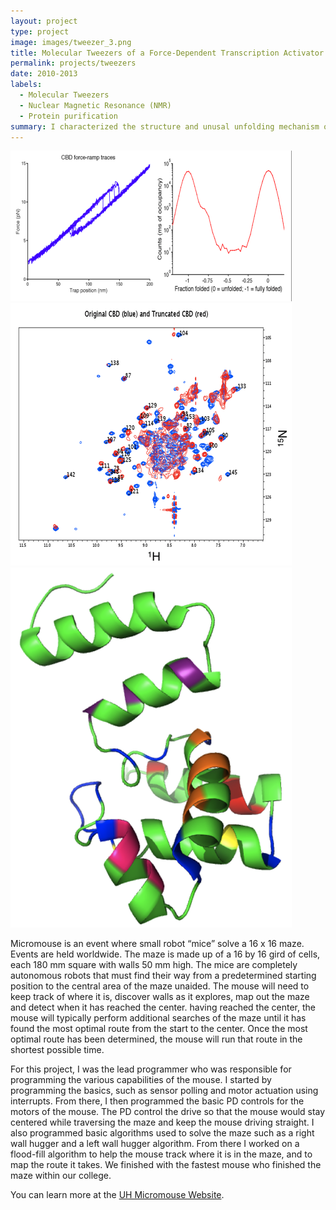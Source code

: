 ```yaml
---
layout: project
type: project
image: images/tweezer_3.png
title: Molecular Tweezers of a Force-Dependent Transcription Activator
permalink: projects/tweezers
date: 2010-2013
labels:
  - Molecular Tweezers
  - Nuclear Magnetic Resonance (NMR)
  - Protein purification
summary: I characterized the structure and unusal unfolding mechanism of a bacterial transcription factor.
---
```


<div class="ui small rounded images">
  <img class="ui image" src="../images/tweezer_1.png">
  <img class="ui image" src="../images/tweezer_2.png">
  <img class="ui image" src="../images/tweezer_3.png">
</div>

Micromouse is an event where small robot “mice” solve a 16 x 16 maze.  Events are held worldwide.  The maze is made up of a 16 by 16 gird of cells, each 180 mm square with walls 50 mm high.  The mice are completely autonomous robots that must find their way from a predetermined starting position to the central area of the maze unaided.  The mouse will need to keep track of where it is, discover walls as it explores, map out the maze and detect when it has reached the center.  having reached the center, the mouse will typically perform additional searches of the maze until it has found the most optimal route from the start to the center.  Once the most optimal route has been determined, the mouse will run that route in the shortest possible time.

For this project, I was the lead programmer who was responsible for programming the various capabilities of the mouse.  I started by programming the basics, such as sensor polling and motor actuation using interrupts.  From there, I then programmed the basic PD controls for the motors of the mouse.  The PD control the drive so that the mouse would stay centered while traversing the maze and keep the mouse driving straight.  I also programmed basic algorithms used to solve the maze such as a right wall hugger and a left wall hugger algorithm.  From there I worked on a flood-fill algorithm to help the mouse track where it is in the maze, and to map the route it takes.  We finished with the fastest mouse who finished the maze within our college.

You can learn more at the [UH Micromouse Website](http://www-ee.eng.hawaii.edu/~mmouse/about.html).
